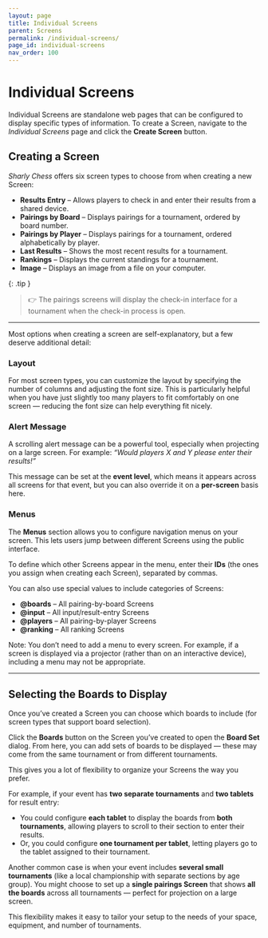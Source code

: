 ```yaml
---
layout: page
title: Individual Screens
parent: Screens
permalink: /individual-screens/
page_id: individual-screens
nav_order: 100
---
```


# Individual Screens

Individual Screens are standalone web pages that can be configured to display specific types of information.
To create a Screen, navigate to the _Individual Screens_ page and click the **Create Screen** button.

## Creating a Screen

_Sharly Chess_ offers six screen types to choose from when creating a new Screen:

- **Results Entry** – Allows players to check in and enter their results from a shared device.
- **Pairings by Board** – Displays pairings for a tournament, ordered by board number.
- **Pairings by Player** – Displays pairings for a tournament, ordered alphabetically by player.
- **Last Results** – Shows the most recent results for a tournament.
- **Rankings** – Displays the current standings for a tournament.
- **Image** – Displays an image from a file on your computer.

{: .tip }
> :point_right: The pairings screens will display the check-in interface for a tournament when the check-in process is open.

---

Most options when creating a screen are self-explanatory, but a few deserve additional detail:

### Layout

For most screen types, you can customize the layout by specifying the number of columns and adjusting the font size.
This is particularly helpful when you have just slightly too many players to fit comfortably on one screen — reducing the font size can help everything fit nicely.

### Alert Message

A scrolling alert message can be a powerful tool, especially when projecting on a large screen.
For example: *“Would players X and Y please enter their results!”*

This message can be set at the **event level**, which means it appears across all screens for that event, but you can also override it on a **per-screen** basis here.

### Menus

The **Menus** section allows you to configure navigation menus on your screen.
This lets users jump between different Screens using the public interface.

To define which other Screens appear in the menu, enter their **IDs** (the ones you assign when creating each Screen), separated by commas.

You can also use special values to include categories of Screens:

- **@boards** – All pairing-by-board Screens
- **@input** – All input/result-entry Screens
- **@players** – All pairing-by-player Screens
- **@ranking** – All ranking Screens

Note: You don’t need to add a menu to every screen. For example, if a screen is displayed via a projector (rather than on an interactive device), including a menu may not be appropriate.

---

## Selecting the Boards to Display

Once you’ve created a Screen you can choose which boards to include (for screen types that support board selection).

Click the **Boards** button on the Screen you’ve created to open the **Board Set** dialog.
From here, you can add sets of boards to be displayed — these may come from the same tournament or from different tournaments.

This gives you a lot of flexibility to organize your Screens the way you prefer.

For example, if your event has **two separate tournaments** and **two tablets** for result entry:
  - You could configure **each tablet** to display the boards from **both tournaments**, allowing players to scroll to their section to enter their results.
  - Or, you could configure **one tournament per tablet**, letting players go to the tablet assigned to their tournament.

Another common case is when your event includes **several small tournaments** (like a local championship with separate sections by age group).
You might choose to set up a **single pairings Screen** that shows **all the boards** across all tournaments — perfect for projection on a large screen.

This flexibility makes it easy to tailor your setup to the needs of your space, equipment, and number of tournaments.
